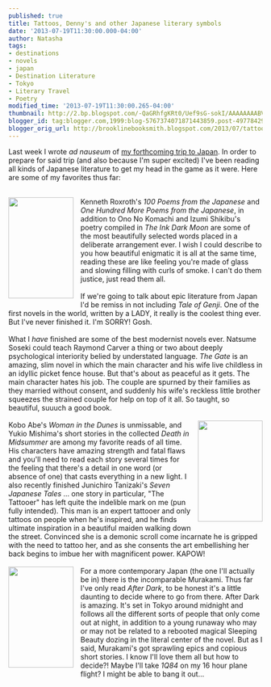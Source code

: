 ```yaml
---
published: true
title: Tattoos, Denny's and other Japanese literary symbols
date: '2013-07-19T11:30:00.000-04:00'
author: Natasha
tags:
- destinations
- novels
- japan
- Destination Literature
- Tokyo
- Literary Travel
- Poetry
modified_time: '2013-07-19T11:30:00.265-04:00'
thumbnail: http://2.bp.blogspot.com/-QaGRhfgKRt0/Uef9sG-sokI/AAAAAAAABVk/UVsnGZnDEKk/s72-c/ink-dark-moon-love-poems-by-onono-komachi-jane-hirshfield-paperback-cover-art.jpg
blogger_id: tag:blogger.com,1999:blog-5767374071871443859.post-4977842903329159174
blogger_orig_url: http://brooklinebooksmith.blogspot.com/2013/07/tattoos-dennys-and-other-japanese.html
---
```


Last week I wrote <i>ad nauseum</i> of <a href="http://brooklinebooksmith.blogspot.com/2013/07/destination-preparation-for-tokyo.html">my forthcoming trip to Japan</a>. In order to prepare for said trip (and also because I'm super excited) I've been reading all kinds of Japanese literature to get my head in the game as it were. Here are some of my favorites thus far:<br /><br /><div class="separator" style="clear: both; text-align: center;"><a href="http://2.bp.blogspot.com/-QaGRhfgKRt0/Uef9sG-sokI/AAAAAAAABVk/UVsnGZnDEKk/s1600/ink-dark-moon-love-poems-by-onono-komachi-jane-hirshfield-paperback-cover-art.jpg" imageanchor="1" style="clear: left; float: left; margin-bottom: 1em; margin-right: 1em;"><img border="0" height="200" src="http://2.bp.blogspot.com/-QaGRhfgKRt0/Uef9sG-sokI/AAAAAAAABVk/UVsnGZnDEKk/s200/ink-dark-moon-love-poems-by-onono-komachi-jane-hirshfield-paperback-cover-art.jpg" width="129" /></a></div>Kenneth Roxroth's <i>100 Poems from the Japanese</i> and <i>One Hundred More Poems from the Japanese</i>, in addition to Ono No Komachi and Izumi Shikibu's poetry compiled in <i>The Ink Dark Moon</i> are some of the most beautifully selected words placed in a deliberate arrangement ever. I wish I could describe to you how beautiful enigmatic it is all at the same time, reading these are like feeling you're made of glass and slowing filling with curls of smoke. I can't do them justice, just read them all.<br /><br />If we're going to talk about epic literature from Japan I'd be remiss in not including <i>Tale of Genji</i>. One of the first novels in the world, written by a LADY, it really is the coolest thing ever. But I've never finished it. I'm SORRY! Gosh.<br /><br />What I <i>have</i>&nbsp;finished are some of the best modernist novels ever. Natsume Soseki could teach Raymond Carver a thing or two about deeply psychological interiority belied by understated language. <i>The Gate </i>is an amazing, slim novel in which the main character and his wife live childless in an idyllic picket fence house. But that's about as peaceful as it gets. The main character hates his job. The couple are spurned by their families as they married without consent, and suddenly his wife's reckless little brother squeezes the strained couple for help on top of it all. So taught, so beautiful, suuuch a good book.<br /><br /><div class="separator" style="clear: both; text-align: center;"><a href="http://3.bp.blogspot.com/-ylqSrslZpEA/Uef-vWtmXaI/AAAAAAAABVw/OX0yjyLJkig/s1600/574927.jpg" imageanchor="1" style="clear: right; float: right; margin-bottom: 1em; margin-left: 1em;"><img border="0" height="200" src="http://3.bp.blogspot.com/-ylqSrslZpEA/Uef-vWtmXaI/AAAAAAAABVw/OX0yjyLJkig/s200/574927.jpg" width="128" /></a></div>Kobo Abe's <i>Woman in the Dunes </i>is unmissable, and Yukio Mishima's short stories in the collected <i>Death in Midsummer</i>&nbsp;are among my favorite reads of all time. His characters have amazing strength and fatal flaws and you'll need to read each story several times for the feeling that there's a detail in one word (or absence of one) that casts everything in a new light. I also recently finished Junichiro Tanizaki's <i>Seven Japanese Tales</i>&nbsp;... one story in particular, "The Tattooer" has left quite the indelible mark on me (pun fully intended). This man is an expert tattooer and only tattoos on people when he's inspired, and he finds ultimate inspiration in a beautiful maiden walking down the street. Convinced she is a demonic scroll come incarnate he is gripped with the need to tattoo her, and as she consents the art embellishing her back begins to imbue her with magnificent power. KAPOW!<br /><br /><div class="separator" style="clear: both; text-align: center;"><a href="http://4.bp.blogspot.com/-jC9e8YJRvCk/Uef_GFjAjsI/AAAAAAAABV4/iSyZloRerGg/s1600/afterdark.jpg" imageanchor="1" style="clear: left; float: left; margin-bottom: 1em; margin-right: 1em;"><img border="0" height="200" src="http://4.bp.blogspot.com/-jC9e8YJRvCk/Uef_GFjAjsI/AAAAAAAABV4/iSyZloRerGg/s200/afterdark.jpg" width="129" /></a></div>For a more contemporary Japan (the one I'll actually be in) there is the incomparable Murakami. Thus far I've only read <i>After Dark</i>, to be honest it's a little daunting to decide where to go from there. After Dark is amazing. It's set in Tokyo around midnight and follows all the different sorts of people that only come out at night, in addition to a young runaway who may or may not be related to a rebooted magical Sleeping Beauty dozing in the literal center of the novel. But as I said, Murakami's got sprawling epics and copious short stories. I know I'll love them all but how to decide?! Maybe I'll take <i>1Q84 </i>on my 16 hour plane flight? I might be able to bang it out...